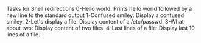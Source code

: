 Tasks for Shell redirections
0-Hello world: Prints hello world followed by a new line to the standard output
1-Confused smiley: Display a confused smiley.
2-Let's display a file: Display content of a /etc/passwd.
3-What about two: Display content of two files.
4-Last lines of a file: Display last 10 lines of a file.

